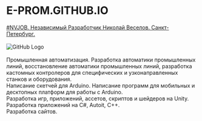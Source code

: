 # E-PROM.GITHUB.IO
<a href="https://nvjob.github.io/" target="_blank">#NVJOB. Независимый Разработчик Николай Веселов. Санкт-Петербург.</a>
<br><br>
![GitHub Logo](https://raw.githubusercontent.com/e-prom/e-prom.github.io/master/res/images/nvjob.jpg)
<br><br>
Промышленная автоматизация. Разработка автоматики промышленных линий, восстановление автоматики промышленных линий, разработка кастомных контролеров для специфических и узконаправленных станков и оборудования.<br>
Написание скетчей для Arduino. Написание программ для мобильных и десктопных платформ для работы с Arduino.<br>
Разработка игр, приложений, ассетов, скриптов и шейдеров на Unity.<br>
Разработка приложений на C#, Autoit, C++.<br>
Разработка сайтов.
